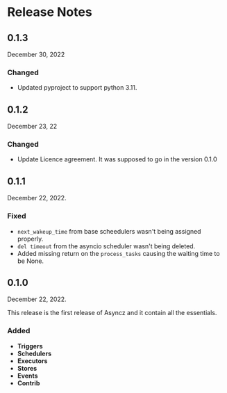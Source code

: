 # Release Notes

## 0.1.3

December 30, 2022

### Changed

- Updated pyproject to support python 3.11.

## 0.1.2

December 23, 22

### Changed

- Update Licence agreement. It was supposed to go in the version 0.1.0

## 0.1.1

December 22, 2022.

### Fixed

- `next_wakeup_time` from base scheedulers wasn't being assigned properly.
- `del timeout` from the asyncio scheduler wasn't being deleted.
- Added missing return on the `process_tasks` causing the waiting time to be None.

## 0.1.0

December 22, 2022.

This release is the first release of Asyncz and it contain all the essentials.

### Added

* **Triggers**
* **Schedulers**
* **Executors**
* **Stores**
* **Events**
* **Contrib**
